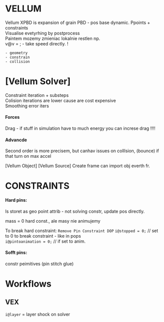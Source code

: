 
# VELLUM
Vellum XPBD is expansion of grain PBD - pos base dynamic. Ppoints + constraints   
Visualise evetyrhing by postprocess   
Paintem mozemy zmieniac lokalnie restlen np.  
v@v = ; - take speed directly. !
```
- geometry 
- constrain 
- collision
```
# [Vellum Solver] 
Constraint iteration + substeps   
Colision iterations are lower cause are cost expensive   
Smoothing error iters   

#### Forces 
Drag - if stuff in simulation have to much energy you can increse drag !!!!   
#### Advancde
Second order is more precisem, but canhav issues on colllsion, (bounce) if that turn on max accel   

[Vellum Object]
[Vellum Source]
Create frame can import obj everth fr. 


# CONSTRAINTS  

#### Hard pins:   
Is storet as geo point attrib  - not solving constr, update pos directly.   

mass = 0 hard const., ale masy nie animujemy   

To break hard constraint:  `Remove Pin Constraint DOP` 
`i@stopped = 0;`   // set to 0 to break constraint - like in pops  
`i@pintoanimation = 0;`  // if set to anim.  
 
#### Sofft pins:  
constr peimitives (pin stitch glue)  




# Workflows  
## VEX

`i@layer` = layer shock on solver    
